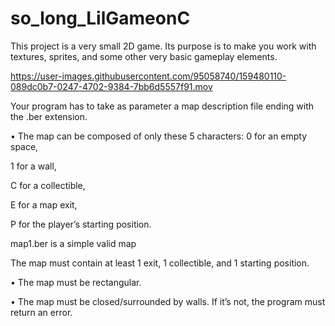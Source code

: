 # so_long_LilGameonC
This project is a very small 2D game. Its purpose is to make you work with textures, sprites, and some other very basic gameplay elements.


https://user-images.githubusercontent.com/95058740/159480110-089dc0b7-0247-4702-9384-7bb6d5557f91.mov



Your program has to take as parameter a map description file ending with the .ber
extension.

• The map can be composed of only these 5 characters:
0 for an empty space,

1 for a wall,

C for a collectible,

E for a map exit,

P for the player’s starting position.

map1.ber is a simple valid map

The map must contain at least 1 exit, 1 collectible, and 1 starting position.

• The map must be rectangular.

• The map must be closed/surrounded by walls. If it’s not, the program must return
an error.

